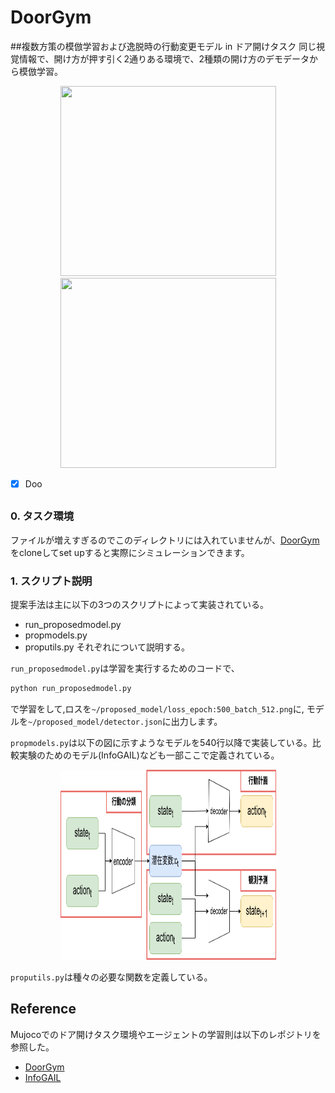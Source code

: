 # DoorGym

[doorgym_video]: ./imgs/doorgym_video.gif
##複数方策の模倣学習および逸脱時の行動変更モデル in ドア開けタスク
同じ視覚情報で、開け方が押す引く2通りある環境で、2種類の開け方のデモデータから模倣学習。
<p align="center">
  <img width="345" height="304" src="./imgs/doorgym_video.gif">
  <img width="345" height="304" src="./imgs/baxter.gif">
</p>


- [x] Doo
##


### 0. タスク環境
ファイルが増えすぎるのでこのディレクトリには入れていませんが、[DoorGym](https://github.com/PSVL/DoorGym)をcloneしてset upすると実際にシミュレーションできます。

### 1. スクリプト説明
提案手法は主に以下の3つのスクリプトによって実装されている。
- run_proposedmodel.py
- propmodels.py
- proputils.py
それぞれについて説明する。

`run_proposedmodel.py`は学習を実行するためのコードで、
```bash
python run_proposedmodel.py
```
で学習をして,ロスを`~/proposed_model/loss_epoch:500_batch_512.png`に,
モデルを`~/proposed_model/detector.json`に出力します。

`propmodels.py`は以下の図に示すようなモデルを540行以降で実装している。比較実験のためのモデル(InfoGAIL)なども一部ここで定義されている。
<p align="center">
  <img width="345" height="304" src="./archi.png">
</p>

`proputils.py`は種々の必要な関数を定義している。

## Reference
Mujocoでのドア開けタスク環境やエージェントの学習則は以下のレポジトリを参照した。
- [DoorGym](https://github.com/PSVL/DoorGym)
- [InfoGAIL](https://github.com/YunzhuLi/InfoGAIL)
